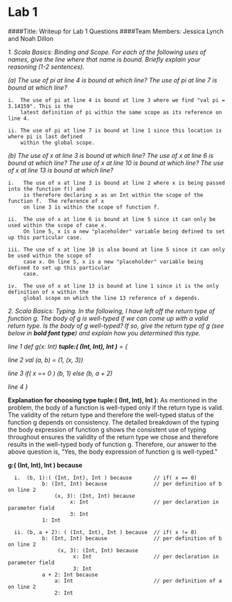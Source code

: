 # Lab 1
####Title:        Writeup for Lab 1 Questions
####Team Members: Jessica Lynch and Noah Dillon


_1. Scala Basics: Binding and Scope.  For each of the following uses of names, give the line where_
   _that name is bound.  Briefly explain your reasoning (1-2 sentences)._

  _(a) The use of pi at line 4 is bound at which line?  The use of pi at line 7 is bound at which_
       _line?_
    
    i.  The use of pi at line 4 is bound at line 3 where we find "val pi = 3.14159". This is the 
        latest definition of pi within the same scope as its reference on line 4.  
    
    ii. The use of pi at line 7 is bound at line 1 since this location is where pi is last defined
        within the global scope.

  _(b) The use of x at line 3 is bound at which line? The use of x at line 6 is bound at which line?_
      _The use of x at line 10 is bound at which line? The use of x at line 13 is bound at which line?_
    
    i.   The use of x at line 3 is bound at line 2 where x is being passed into the function f() and 
         is therefore declaring x as an Int within the scope of the function f.  The reference of x 
         on line 3 is within the scope of function f.  
    
    ii.  The use of x at line 6 is bound at line 5 since it can only be used within the scope of case x.
         On line 5, x is a new "placeholder" variable being defined to set up this particular case.
         
    iii. The use of x at line 10 is also bound at line 5 since it can only be used within the scope of 
         case x. On line 5, x is a new "placeholder" variable being defined to set up this particular 
         case.
    
    iv.  The use of x at line 13 is bound at line 1 since it is the only definition of x within the 
         global scope on which the line 13 reference of x depends.
    
_2. Scala Basics: Typing. In the following, I have left off the return type of function g.  The body_
   _of g is well-typed if we can come up with a valid return type.  Is the body of g well-typed?_
   _If so, give the return type of g (see below in **bold font type**) and explain how you determined_
   _this type._


  _line 1      def g(x: Int) **tuple:( (Int, Int), Int )** = {_
  
  _line 2          val (a, b) = (1, (x, 3))_
  
  _line 3          if( x == 0 ) (b, 1) else (b, a + 2)_
  
  _line 4      }_


  **Explanation for choosing type tuple:( (Int, Int), Int ):**
  As mentioned in the problem, the body of a function is well-typed only if the return type is
  valid.  The validity of the return type and therefore the well-typed status of the function g
  depends on consistency. The detailed breakdown of the typing the body expression of function g
  shows the consistent use of typing throughout ensures the validity of the return type we chose
  and therefore results in the well-typed body of function g. Therefore, our answer to the above 
  question is, "Yes, the body expression of function g is well-typed." 
       
  **g:( (Int, Int), Int ) because**
      
      i.  (b, 1):( (Int, Int), Int ) because       // if( x == 0)
               b: (Int, Int) because               // per definition of b on line 2
                   (x, 3): (Int, Int) because 	  
                        x: Int                     // per declaration in parameter field
                        3: Int
               1: Int
               
      ii. (b, a + 2): ( (Int, Int), Int ) because  // if( x != 0)
               b: (Int, Int) because               // per definition of b on line 2
                    (x, 3): (Int, Int) because 	 
                         x: Int                    // per declaration in parameter field
                         3: Int
               a + 2: Int because
                   a: Int                          // per definition of a on line 2                
                   2: Int          		
       






